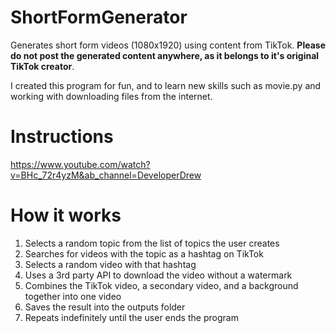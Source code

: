 # ShortFormGenerator
Generates short form videos (1080x1920) using content from TikTok. 
**Please do not post the generated content anywhere, as it belongs to it's original TikTok creator**.

I created this program for fun, and to learn new skills such as movie.py and working with downloading files from the internet.

# Instructions
https://www.youtube.com/watch?v=BHc_72r4yzM&ab_channel=DeveloperDrew

# How it works
1. Selects a random topic from the list of topics the user creates
2. Searches for videos with the topic as a hashtag on TikTok
3. Selects a random video with that hashtag
4. Uses a 3rd party API to download the video without a watermark
5. Combines the TikTok video, a secondary video, and a background together into one video
6. Saves the result into the outputs folder
7. Repeats indefinitely until the user ends the program
